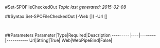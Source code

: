 #Set-SPOFileCheckedOut
*Topic last generated: 2015-02-08*


##Syntax
    Set-SPOFileCheckedOut [-Web [<WebPipeBind>]] -Url [<String>]

&nbsp;

##Parameters
Parameter|Type|Required|Description
---------|----|--------|-----------
Url|String|True|
Web|WebPipeBind|False|
